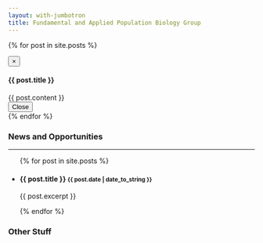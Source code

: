 ```yaml
---
layout: with-jumbotron
title: Fundamental and Applied Population Biology Group
---
```


{% for post in site.posts %}
<div class="modal fade" id="{{ forloop.index | prepend: "modal_id" }}" tabindex="-1" role="dialog" aria-labelledby="myModalLabel" aria-hidden="true">
  <div class="modal-dialog">
    <div class="modal-content">
      <div class="modal-header">
        <button type="button" class="close" data-dismiss="modal" aria-hidden="true">&times;</button>
        <h4 class="modal-title" id="myModalLabel">{{ post.title }}</h4>
      </div>
      <div class="modal-body">
        {{ post.content }}
      </div>
      <div class="modal-footer">
        <button type="button" class="btn btn-default" data-dismiss="modal">Close</button>
      </div>
    </div>
  </div>
</div>
{% endfor %}

<div class="col-sm-9 col-md-9">
  <h3 class>News and Opportunities</h3>
  <hr>
  <ul class="list-unstyled">
    {% for post in site.posts %}
      <li>
        <h4><a data-toggle="modal" data-target="{{ forloop.index | prepend: "#modal_id" }}">{{ post.title }}</a> <small>{{ post.date | date_to_string }}</small></h4>
        <p>{{ post.excerpt }}</p>
      </li>
      {% endfor %}
  </ul>
</div>

<div class="col-sm-3 col-md-3">
  <h3 class>Other Stuff</h3>
  <span data-lorem="5s"></span>
</div>
